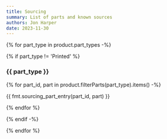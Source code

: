 ```yaml
---
title: Sourcing
summary: List of parts and known sources
authors: Jon Harper
date: 2023-11-30
---
```


{% for part_type in product.part_types -%}

{% if part_type != 'Printed' %}

### {{ part_type }}

{% for part_id, part in product.filterParts(part_type).items() -%}

{{ fmt.sourcing_part_entry(part_id, part) }}

{% endfor %}

{% endif -%}

{% endfor %}

